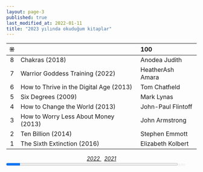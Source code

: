 ```yaml
---
layout: page-3
published: true
last_modified_at: 2022-01-11
title: "2023 yılında okuduğum kitaplar"  
---
```


| ⁜ |  | 100 |
|:---:|:---- |:---- |
| 8 | Chakras (2018) | Anodea Judith |
| 7 | Warrior Goddess Training (2022) | HeatherAsh Amara |
| 6 | How to Thrive in the Digital Age (2013) | Tom Chatfıeld |
| 5 | Six Degrees (2009) | Mark Lynas | 
| 4 | How to Change the World (2013) | John-Paul Flintoff |
| 3 | How to Worry Less About Money (2013) | John Armstrong |
| 2 | Ten Billion (2014) | Stephen Emmott |
| 1 | The Sixth Extinction (2016) | Elizabeth Kolbert  |
  
<center><span class="link1" style="font-style: italic;"><a href="/2022" title='2022'>2022 </a></span> &nbsp; <span class="link1" style="font-style: italic;"><a href="/2021" title='2021'>2021 </a></span></center>

<div><progress title="8/100" value="8" max="100" style="width: 90%;"></progress><span style="font-size: 50%; color: #dfdfdf; width: 5%" title="reading challenge 2023"> 8/100</span></div>
<div style="clear:both"></div>
